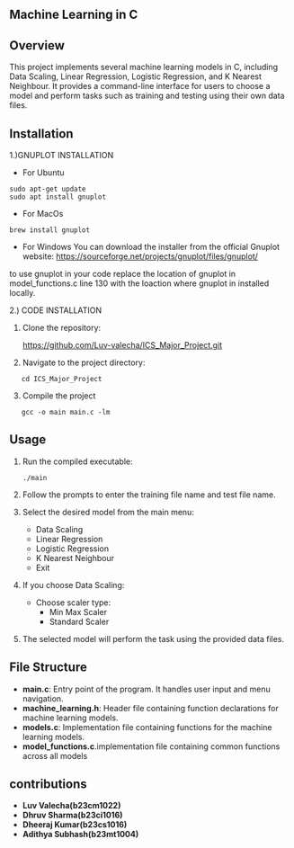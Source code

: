 
## Machine Learning in C


## Overview


This project implements several machine learning models in C, including Data Scaling, Linear Regression, Logistic Regression, and K Nearest Neighbour. It provides a command-line interface for users to choose a model and perform tasks such as training and testing using their own data files.


## Installation


1.)GNUPLOT INSTALLATION
* For Ubuntu 
```
sudo apt-get update
sudo apt install gnuplot
```


*  For MacOs
```
brew install gnuplot
```


* For Windows
 You can download the installer from the official Gnuplot website: https://sourceforge.net/projects/gnuplot/files/gnuplot/

to use gnuplot in your code replace the location of gnuplot in model_functions.c line 130 with the loaction where gnuplot in installed locally.

         






2.) CODE INSTALLATION                 


1. Clone the repository:

   https://github.com/Luv-valecha/ICS_Major_Project.git



2. Navigate to the project directory:
```
   cd ICS_Major_Project
```


3. Compile the project
```
   gcc -o main main.c -lm
```








## Usage


1. Run the compiled executable:
   ```
   ./main
   ```


2. Follow the prompts to enter the training file name and test file name.


3. Select the desired model from the main menu:
   - Data Scaling
   - Linear Regression
   - Logistic Regression
   - K Nearest Neighbour
   - Exit


4. If you choose Data Scaling:
   - Choose scaler type:
     - Min Max Scaler
     - Standard Scaler


5. The selected model will perform the task using the provided data files.


## File Structure


- **main.c**: Entry point of the program. It handles user input and menu navigation.
- **machine_learning.h**: Header file containing function declarations for machine learning models.
- **models.c**: Implementation file containing functions for the machine learning models.
- **model_functions.c**.implementation file containing common functions across all models






## contributions

- **Luv Valecha(b23cm1022)**
- **Dhruv Sharma(b23ci1016)**
- **Dheeraj Kumar(b23cs1016)**
- **Adithya Subhash(b23mt1004)**
